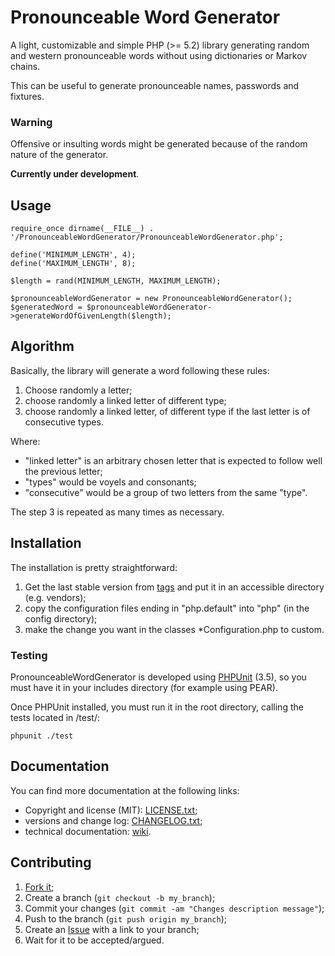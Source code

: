 Pronounceable Word Generator
============================

A light, customizable and simple PHP (>= 5.2) library generating random and
western pronounceable words without using dictionaries or Markov chains.

This can be useful to generate pronounceable names, passwords and fixtures.

### Warning

Offensive or insulting words might be generated because of the random nature
of the generator.

**Currently under development**.

Usage
-----

    require_once dirname(__FILE__) . '/PronounceableWordGenerator/PronounceableWordGenerator.php';

    define('MINIMUM_LENGTH', 4);
    define('MAXIMUM_LENGTH', 8);

    $length = rand(MINIMUM_LENGTH, MAXIMUM_LENGTH);

    $pronounceableWordGenerator = new PronounceableWordGenerator();
    $generatedWord = $pronounceableWordGenerator->generateWordOfGivenLength($length);

Algorithm
---------

Basically, the library will generate a word following these rules:

1. Choose randomly a letter;
2. choose randomly a linked letter of different type;
3. choose randomly a linked letter, of different type if the last letter is
   of consecutive types.

Where:

* "linked letter" is an arbitrary chosen letter that is expected to follow
  well the previous letter;
* "types" would be voyels and consonants;
* "consecutive" would be a group of two letters from the same "type".

The step 3 is repeated as many times as necessary.


Installation
------------

The installation is pretty straightforward:

1. Get the last stable version from [tags][1] and put it in an accessible directory (e.g.
   vendors);
2. copy the configuration files ending in "php.default" into "php" (in the
   config directory);
3. make the change you want in the classes *Configuration.php to custom.

### Testing

PronounceableWordGenerator is developed using [PHPUnit][2] (3.5), so you must have
it in your includes directory (for example using PEAR).

Once PHPUnit installed, you must run it in the root directory, calling the
tests located in /test/:

    phpunit ./test

Documentation
-------------

You can find more documentation at the following links:
* Copyright and license (MIT): [LICENSE.txt][3];
* versions and change log: [CHANGELOG.txt][4];
* technical documentation: [wiki][5].

Contributing
------------

1. [Fork it][6];
2. Create a branch (`git checkout -b my_branch`);
3. Commit your changes (`git commit -am "Changes description message"`);
4. Push to the branch (`git push origin my_branch`);
5. Create an [Issue][7] with a link to your branch;
6. Wait for it to be accepted/argued.


[1]: https://github.com/gnugat/PronounceableWordGenerator/tags
[2]: https://github.com/sebastianbergmann/phpunit/
[3]: https://github.com/gnugat/PronounceableWordGenerator/blob/master/LICENSE.txt
[4]: https://github.com/gnugat/PronounceableWordGenerator/blob/master/CHANGELOG.txt
[5]: https://github.com/gnugat/PronounceableWordGenerator/wiki
[6]: https://github.com/gnugat/PronounceableWordGenerator/fork_select
[7]: https://github.com/gnugat/PronounceableWordGenerator/issues
